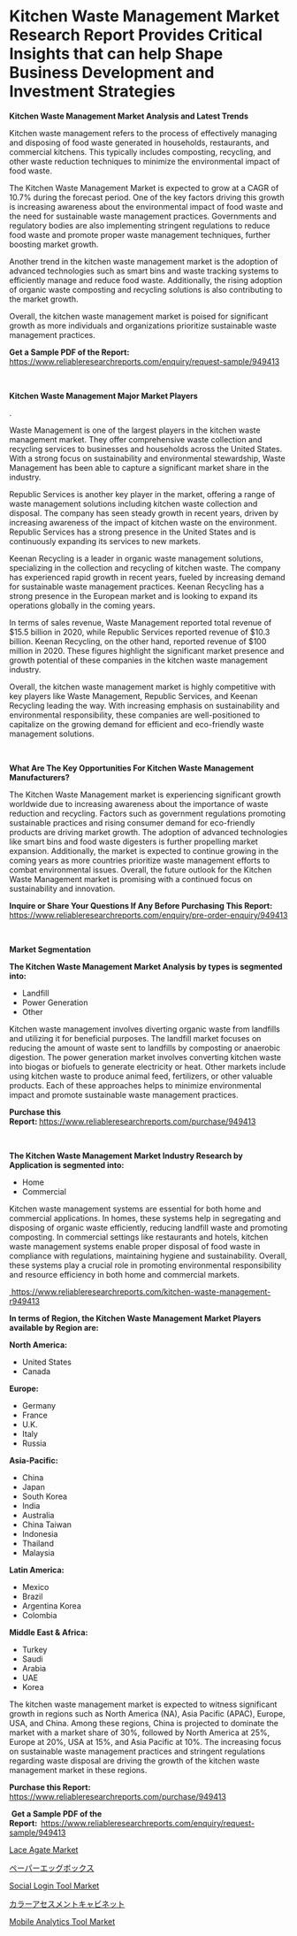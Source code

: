 <p><h1>Kitchen Waste Management Market Research Report Provides Critical Insights that can help Shape Business Development and Investment Strategies</h1></p><p><strong>Kitchen Waste Management Market Analysis and Latest Trends</strong></p>
<p><p>Kitchen waste management refers to the process of effectively managing and disposing of food waste generated in households, restaurants, and commercial kitchens. This typically includes composting, recycling, and other waste reduction techniques to minimize the environmental impact of food waste.</p><p>The Kitchen Waste Management Market is expected to grow at a CAGR of 10.7% during the forecast period. One of the key factors driving this growth is increasing awareness about the environmental impact of food waste and the need for sustainable waste management practices. Governments and regulatory bodies are also implementing stringent regulations to reduce food waste and promote proper waste management techniques, further boosting market growth.</p><p>Another trend in the kitchen waste management market is the adoption of advanced technologies such as smart bins and waste tracking systems to efficiently manage and reduce food waste. Additionally, the rising adoption of organic waste composting and recycling solutions is also contributing to the market growth.</p><p>Overall, the kitchen waste management market is poised for significant growth as more individuals and organizations prioritize sustainable waste management practices.</p></p>
<p><strong>Get a Sample PDF of the Report:&nbsp;</strong> <a href="https://www.reliableresearchreports.com/enquiry/request-sample/949413">https://www.reliableresearchreports.com/enquiry/request-sample/949413</a></p>
<p>&nbsp;</p>
<p><strong>Kitchen Waste Management Major Market Players</strong></p>
<p><p>.</p><p>Waste Management is one of the largest players in the kitchen waste management market. They offer comprehensive waste collection and recycling services to businesses and households across the United States. With a strong focus on sustainability and environmental stewardship, Waste Management has been able to capture a significant market share in the industry.</p><p>Republic Services is another key player in the market, offering a range of waste management solutions including kitchen waste collection and disposal. The company has seen steady growth in recent years, driven by increasing awareness of the impact of kitchen waste on the environment. Republic Services has a strong presence in the United States and is continuously expanding its services to new markets.</p><p>Keenan Recycling is a leader in organic waste management solutions, specializing in the collection and recycling of kitchen waste. The company has experienced rapid growth in recent years, fueled by increasing demand for sustainable waste management practices. Keenan Recycling has a strong presence in the European market and is looking to expand its operations globally in the coming years.</p><p>In terms of sales revenue, Waste Management reported total revenue of $15.5 billion in 2020, while Republic Services reported revenue of $10.3 billion. Keenan Recycling, on the other hand, reported revenue of $100 million in 2020. These figures highlight the significant market presence and growth potential of these companies in the kitchen waste management industry.</p><p>Overall, the kitchen waste management market is highly competitive with key players like Waste Management, Republic Services, and Keenan Recycling leading the way. With increasing emphasis on sustainability and environmental responsibility, these companies are well-positioned to capitalize on the growing demand for efficient and eco-friendly waste management solutions.</p></p>
<p>&nbsp;</p>
<p><strong>What Are The Key Opportunities For Kitchen Waste Management Manufacturers?</strong></p>
<p><p>The Kitchen Waste Management market is experiencing significant growth worldwide due to increasing awareness about the importance of waste reduction and recycling. Factors such as government regulations promoting sustainable practices and rising consumer demand for eco-friendly products are driving market growth. The adoption of advanced technologies like smart bins and food waste digesters is further propelling market expansion. Additionally, the market is expected to continue growing in the coming years as more countries prioritize waste management efforts to combat environmental issues. Overall, the future outlook for the Kitchen Waste Management market is promising with a continued focus on sustainability and innovation.</p></p>
<p><strong>Inquire or Share Your Questions If Any Before Purchasing This Report:</strong> <a href="https://www.reliableresearchreports.com/enquiry/pre-order-enquiry/949413">https://www.reliableresearchreports.com/enquiry/pre-order-enquiry/949413</a></p>
<p>&nbsp;</p>
<p><strong>Market Segmentation</strong></p>
<p><strong>The Kitchen Waste Management Market Analysis by types is segmented into:</strong></p>
<p><ul><li>Landfill</li><li>Power Generation</li><li>Other</li></ul></p>
<p><p>Kitchen waste management involves diverting organic waste from landfills and utilizing it for beneficial purposes. The landfill market focuses on reducing the amount of waste sent to landfills by composting or anaerobic digestion. The power generation market involves converting kitchen waste into biogas or biofuels to generate electricity or heat. Other markets include using kitchen waste to produce animal feed, fertilizers, or other valuable products. Each of these approaches helps to minimize environmental impact and promote sustainable waste management practices.</p></p>
<p><strong>Purchase this Report:&nbsp;</strong><a href="https://www.reliableresearchreports.com/purchase/949413">https://www.reliableresearchreports.com/purchase/949413</a></p>
<p>&nbsp;</p>
<p><strong>The Kitchen Waste Management Market Industry Research by Application is segmented into:</strong></p>
<p><ul><li>Home</li><li>Commercial</li></ul></p>
<p><p>Kitchen waste management systems are essential for both home and commercial applications. In homes, these systems help in segregating and disposing of organic waste efficiently, reducing landfill waste and promoting composting. In commercial settings like restaurants and hotels, kitchen waste management systems enable proper disposal of food waste in compliance with regulations, maintaining hygiene and sustainability. Overall, these systems play a crucial role in promoting environmental responsibility and resource efficiency in both home and commercial markets.</p></p>
<p><a href="https://www.reliableresearchreports.com/kitchen-waste-management-r949413">&nbsp;https://www.reliableresearchreports.com/kitchen-waste-management-r949413</a></p>
<p><strong>In terms of Region, the Kitchen Waste Management Market Players available by Region are:</strong></p>
<p>
    <p> <strong> North America: </strong>
        <ul>
            <li>United States</li>
            <li>Canada</li>
        </ul>
        </p> 
    <p> <strong> Europe: </strong>
        <ul>
            <li>Germany</li>
            <li>France</li>
            <li>U.K.</li>
            <li>Italy</li>
            <li>Russia</li>
        </ul>
        </p> 
    <p> <strong> Asia-Pacific: </strong>
        <ul>
            <li>China</li>
            <li>Japan</li>
            <li>South Korea</li>
            <li>India</li>
            <li>Australia</li>
            <li>China Taiwan</li>
            <li>Indonesia</li>
            <li>Thailand</li>
            <li>Malaysia</li>
        </ul>
        </p> 
    <p> <strong> Latin America: </strong>
        <ul>
            <li>Mexico</li>
            <li>Brazil</li>
            <li>Argentina Korea</li>
            <li>Colombia</li>
        </ul>
        </p> 
    <p> <strong> Middle East & Africa: </strong>
        <ul>
            <li>Turkey</li>
            <li>Saudi</li>
            <li>Arabia</li>
            <li>UAE</li>
            <li>Korea</li>
        </ul>
    </p>
    </p>
<p><p>The kitchen waste management market is expected to witness significant growth in regions such as North America (NA), Asia Pacific (APAC), Europe, USA, and China. Among these regions, China is projected to dominate the market with a market share of 30%, followed by North America at 25%, Europe at 20%, USA at 15%, and Asia Pacific at 10%. The increasing focus on sustainable waste management practices and stringent regulations regarding waste disposal are driving the growth of the kitchen waste management market in these regions.</p></p>
<p><strong>Purchase this Report: </strong><a href="https://www.reliableresearchreports.com/purchase/949413">https://www.reliableresearchreports.com/purchase/949413</a></p>
<p>&nbsp;<strong>Get a Sample PDF of the Report:&nbsp;&nbsp;</strong><a href="https://www.reliableresearchreports.com/enquiry/request-sample/949413">https://www.reliableresearchreports.com/enquiry/request-sample/949413</a></p>
<p><strong></strong></p>
<p><p><a href="https://github.com/dimitrishawkinswaynenp91rgz/Market-Research-Report-List-2/blob/main/lace-agate-market.md">Lace Agate Market</a></p><p><a href="https://github.com/CarlieShields/Market-Research-Report-List-1/blob/main/823078654189.md">ペーパーエッグボックス</a></p><p><a href="https://www.linkedin.com/pulse/social-login-tool-market-trends-forecast-competitive-wm9lf">Social Login Tool Market</a></p><p><a href="https://medium.com/@elenorkiehn/%E3%82%AB%E3%83%A9%E3%83%BC%E3%82%A2%E3%82%BB%E3%82%B9%E3%83%A1%E3%83%B3%E3%83%88%E3%82%AD%E3%83%A3%E3%83%93%E3%83%8D%E3%83%83%E3%83%88%E5%B8%82%E5%A0%B4%E3%82%A4%E3%83%B3%E3%82%B5%E3%82%A4%E3%83%88-%E5%B8%82%E5%A0%B4%E5%8B%95%E5%90%91-%E6%88%90%E9%95%B7-2024%E5%B9%B4%E3%81%8B%E3%82%892031%E5%B9%B4%E3%81%BE%E3%81%A7%E3%81%AE%E4%BA%88%E6%B8%AC-8b7e6d74c68d">カラーアセスメントキャビネット</a></p><p><a href="https://www.linkedin.com/pulse/mobile-analytics-tool-market-key-successful-business-strategy-rjglf">Mobile Analytics Tool Market</a></p></p>